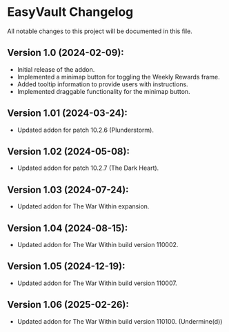 # EasyVault Changelog
All notable changes to this project will be documented in this file.

## Version 1.0 (2024-02-09):
- Initial release of the addon.
- Implemented a minimap button for toggling the Weekly Rewards frame.
- Added tooltip information to provide users with instructions.
- Implemented draggable functionality for the minimap button.

## Version 1.01 (2024-03-24):
- Updated addon for patch 10.2.6 (Plunderstorm).

## Version 1.02 (2024-05-08):
- Updated addon for patch 10.2.7 (The Dark Heart).

## Version 1.03 (2024-07-24):
- Updated addon for The War Within expansion.

## Version 1.04 (2024-08-15):
- Updated addon for The War Within build version 110002.

## Version 1.05 (2024-12-19):
- Updated addon for The War Within build version 110007.

## Version 1.06 (2025-02-26):
- Updated addon for The War Within build version 110100. (Undermine(d))